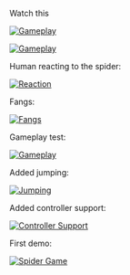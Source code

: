 Watch this

[![Gameplay](http://img.youtube.com/vi/kf-FiDk9EjwUrI/0.jpg)](https://www.youtube.com/watch?v=kf-FiDk9EjwUrI "Gameplay (watch it on youtube)")

[![Gameplay](http://img.youtube.com/vi/kf-zEDzD5NE/0.jpg)](https://www.youtube.com/watch?v=kf-zEDzD5NE "Gameplay (watch it on youtube)")

Human reacting to the spider:

[![Reaction](http://img.youtube.com/vi/5JKHl2aBRJU/0.jpg)](https://www.youtube.com/watch?v=5JKHl2aBRJU "Reaction (watch it on youtube)")

Fangs:

[![Fangs](http://img.youtube.com/vi/MhjdmUtJwiw/0.jpg)](https://www.youtube.com/watch?v=MhjdmUtJwiw "Fangs (watch it on youtube)")

Gameplay test:

[![Gameplay](http://img.youtube.com/vi/kz6_UiAdvHk/0.jpg)](https://www.youtube.com/watch?v=kz6_UiAdvHk "Gameplay (watch it on youtube)")

Added jumping:

[![Jumping](http://img.youtube.com/vi/k6Jb2ZKCpKc/0.jpg)](https://www.youtube.com/watch?v=k6Jb2ZKCpKc "Jumping (watch it on youtube)")

Added controller support:

[![Controller Support](http://img.youtube.com/vi/qdTMTsKarjI/0.jpg)](https://www.youtube.com/watch?v=qdTMTsKarjI "Controller Support (watch it on youtube)")

First demo:

[![Spider Game](http://img.youtube.com/vi/bZomCcE1vPY/0.jpg)](https://www.youtube.com/watch?v=bZomCcE1vPY "Spider Game (watch it on youtube)")
